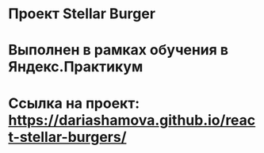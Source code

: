 # Проект Stellar Burger 
# Выполнен в рамках обучения в Яндекс.Практикум
# Ссылка на проект: https://dariashamova.github.io/react-stellar-burgers/

